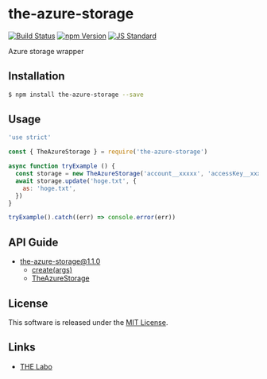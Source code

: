 the-azure-storage
==========

<!---
This file is generated by the-tmpl. Do not update manually.
--->

<!-- Badge Start -->
<a name="badges"></a>

[![Build Status][bd_travis_shield_url]][bd_travis_url]
[![npm Version][bd_npm_shield_url]][bd_npm_url]
[![JS Standard][bd_standard_shield_url]][bd_standard_url]

[bd_repo_url]: https://github.com/the-labo/the-azure-storage
[bd_travis_url]: http://travis-ci.org/the-labo/the-azure-storage
[bd_travis_shield_url]: http://img.shields.io/travis/the-labo/the-azure-storage.svg?style=flat
[bd_travis_com_url]: http://travis-ci.com/the-labo/the-azure-storage
[bd_travis_com_shield_url]: https://api.travis-ci.com/the-labo/the-azure-storage.svg?token=
[bd_license_url]: https://github.com/the-labo/the-azure-storage/blob/master/LICENSE
[bd_npm_url]: http://www.npmjs.org/package/the-azure-storage
[bd_npm_shield_url]: http://img.shields.io/npm/v/the-azure-storage.svg?style=flat
[bd_standard_url]: http://standardjs.com/
[bd_standard_shield_url]: https://img.shields.io/badge/code%20style-standard-brightgreen.svg

<!-- Badge End -->


<!-- Description Start -->
<a name="description"></a>

Azure storage wrapper

<!-- Description End -->


<!-- Overview Start -->
<a name="overview"></a>



<!-- Overview End -->


<!-- Sections Start -->
<a name="sections"></a>

<!-- Section from "doc/guides/01.Installation.md.hbs" Start -->

<a name="section-doc-guides-01-installation-md"></a>

Installation
-----

```bash
$ npm install the-azure-storage --save
```


<!-- Section from "doc/guides/01.Installation.md.hbs" End -->

<!-- Section from "doc/guides/02.Usage.md.hbs" Start -->

<a name="section-doc-guides-02-usage-md"></a>

Usage
---------

```javascript
'use strict'

const { TheAzureStorage } = require('the-azure-storage')

async function tryExample () {
  const storage = new TheAzureStorage('account__xxxxx', 'accessKey__xxxxxx', {})
  await storage.update('hoge.txt', {
    as: 'hoge.txt',
  })
}

tryExample().catch((err) => console.error(err))

```


<!-- Section from "doc/guides/02.Usage.md.hbs" End -->

<!-- Section from "doc/guides/10.API Guide.md.hbs" Start -->

<a name="section-doc-guides-10-a-p-i-guide-md"></a>

API Guide
-----

+ [the-azure-storage@1.1.0](./doc/api/api.md)
  + [create(args)](./doc/api/api.md#the-azure-storage-function-create)
  + [TheAzureStorage](./doc/api/api.md#the-azure-storage-class)


<!-- Section from "doc/guides/10.API Guide.md.hbs" End -->


<!-- Sections Start -->


<!-- LICENSE Start -->
<a name="license"></a>

License
-------
This software is released under the [MIT License](https://github.com/the-labo/the-azure-storage/blob/master/LICENSE).

<!-- LICENSE End -->


<!-- Links Start -->
<a name="links"></a>

Links
------

+ [THE Labo][t_h_e_labo_url]

[t_h_e_labo_url]: https://github.com/the-labo

<!-- Links End -->
